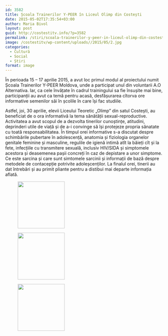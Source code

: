 ```yaml
---
id: 3582
title: Școala Trainerilor Y-PEER în Liceul Olimp din Costești
date: 2015-05-02T17:35:54+03:00
author: Maria Bivol
layout: post
guid: http://costestitv.info/?p=3582
permalink: /stiri/scoala-trainerilor-y-peer-in-liceul-olimp-din-costesti/
image: /costestitv/wp-content/uploads//2015/05/2.jpg
categories:
  - Cultură
  - Social
  - Știri
format: image
---
```

În perioada 15 – 17 aprilie 2015, a avut loc primul modul al proiectului numit Școala Trainerilor Y-PEER Moldova, unde a participat unul din voluntarii A.O Alternativa. Iar, ca cele învățate în cadrul trainingului sa fie însușite mai bine, participanții au avut ca temă pentru acasă, desfășurarea cîtorva ore informative semenilor săi în școlile în care își fac studiile.

Astfel, joi, 30 aprilie, elevii Liceului Teoretic „Olimp” din satul Costești, au beneficiat de o ora informativă la tema sănătății sexual-reproductive. Activitatea a avut scopul de a dezvolta tinerilor cunoștințe, atitudini, deprinderi utile de viață și de a-i convinge să își protejeze propria sănatate cu toată responsabilitatea. În timpul orei informative s-a discutat despre schimbările pubertare în adolescență, anatomia și fiziologia organelor genitale feminine și masculine, regulile de igienă intimă atît la băieți cît și la fete, infecțiile cu transmitere sexuală, inclusiv HIV/SIDA și simptomele acestora și deasemenea pașii concreți în caz de depistare a unor simptome. Ce este sarcina și care sunt simtomele sarcinii și informații de bază despre metodele de contacepție potrivite adoleșcenților. La finalul orei, tinerii au dat întrebări și au primit pliante pentru a distibui mai departe informația aflată.

<div id='gallery-30' class='gallery galleryid-3582 gallery-columns-3 gallery-size-thumbnail'>
  <figure class='gallery-item'> 
  
  <div class='gallery-icon landscape'>
    <a href='http://costestitv.ddev.local/stiri/scoala-trainerilor-y-peer-in-liceul-olimp-din-costesti/attachment/2-5/'><img width="150" height="150" src="http://costestitv.ddev.local/costestitv/wp-content/uploads//2015/05/21-150x150.jpg" class="attachment-thumbnail size-thumbnail" alt="" /></a>
  </div></figure><figure class='gallery-item'> 
  
  <div class='gallery-icon landscape'>
    <a href='http://costestitv.ddev.local/stiri/scoala-trainerilor-y-peer-in-liceul-olimp-din-costesti/attachment/3-4/'><img width="150" height="150" src="http://costestitv.ddev.local/costestitv/wp-content/uploads//2015/05/3-150x150.jpg" class="attachment-thumbnail size-thumbnail" alt="" /></a>
  </div></figure><figure class='gallery-item'> 
  
  <div class='gallery-icon landscape'>
    <a href='http://costestitv.ddev.local/stiri/scoala-trainerilor-y-peer-in-liceul-olimp-din-costesti/attachment/priim/'><img width="150" height="150" src="http://costestitv.ddev.local/costestitv/wp-content/uploads//2015/05/priim-150x150.jpg" class="attachment-thumbnail size-thumbnail" alt="" /></a>
  </div></figure>
</div>